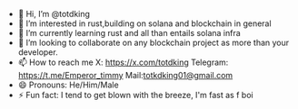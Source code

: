 - 👋 Hi, I’m @totdking
- 👀 I’m interested in rust,building on solana and blockchain in general
- 🌱 I’m currently learning rust and all than entails solana infra
- 💞️ I’m looking to collaborate on any blockchain project as more than your developer.
- 📫 How to reach me X: https://x.com/totdking Telegram: https://t.me/Emperor_timmy Mail:totkdking01@gmail.com
- 😄 Pronouns: He/Him/Male
- ⚡ Fun fact: I tend to get blown with the breeze, I'm fast as f boi

<!---
TOT-D-9JA-BOI/TOT-D-9JA-BOI is a ✨ special ✨ repository because its `README.md` (this file) appears on your GitHub profile.
You can click the Preview link to take a look at your changes.
--->
